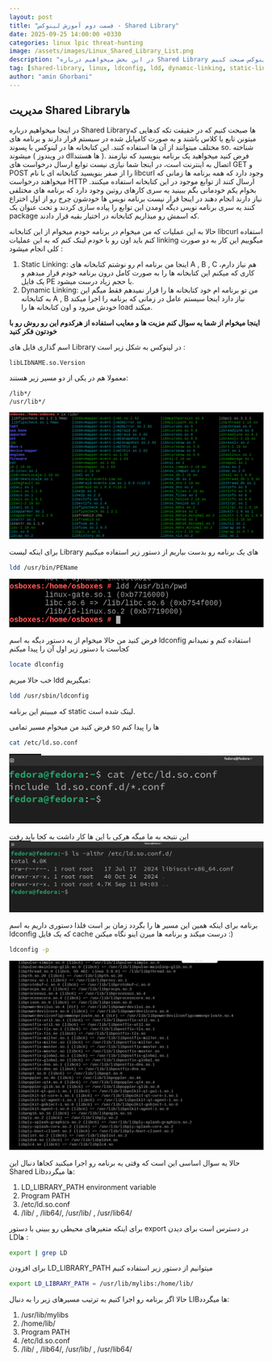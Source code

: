 ```yaml
---
layout: post
title: "قسمت دوم آموزش لینوکس - Shared Library"
date: 2025-09-25 14:00:00 +0330
categories: linux lpic threat-hunting
image: /assets/images/Linux_Shared_Library_List.png
description: "در این بخش میخواهیم درباره Shared Library ها در لینوکس صبحت کنیم"
tag: [shared-library, linux, ldconfig, ldd, dynamic-linking, static-linking]
author: "amin Ghorbani"
---
```


## مدیریت Shared Libraryها

در اینجا میخواهیم درباره Shared Libraryها صبحت کنیم که در حقیقت تکه کدهایی که میتونن تابع یا کلاس باشند و به صورت کامپایل شده در سیستم قرار دارند و برنامه های مختلف میتوانند از آن ها استفاده کنند. این کتابخانه ها در لینوکس با پسوند so. شناخته میشوند ( در ویندوز dllها هستند ).
فرض کنید میخواهید یک برنامه بنویسید که نیازمند اتصال به اینترنت است، در اینجا شما نیازی نیست توابع ارسال درخواست های GET و POST را از صفر بنویسید کتابخانه ای با نام libcurl وجود دارد که همه برنامه ها زمانی که میخواهند درخواست HTTP ارسال کنند از توابع موجود در این کتابخانه استفاده میکنند.
بخوام یکم خودمانی بگم ببینید یه سری کارهای روتین وجود دارد که برنامه های مختلفی نیاز دارند انجام دهند در اینجا قرار نیست برنامه نویس ها خودشون چرخ رو از اول اختراع کنند یه سری برنامه نویس دیگه اومدن این توابع را پیاده سازی کردند و تحت عنوان یک package که اسمش رو میذاریم کتابخانه در اختیار بقیه قرار دادند.

حالا به این عملیات که من میخوام در برنامه خودم میخوام از این کتابخانه libcurl استفاده کنم باید اون رو با خودم لینک کنم که به این عملیات linking میگوییم این کار به دو صورت کلی انجام میشود :
1. Static Linking:
   اینجا من برنامه ام رو نوشتم کتابخانه های A , B , C هم نیاز دارم، کاری که میکنم این کتابخانه ها را به صورت کامل درون برنامه خودم قرار میدهم و یک فایل PE با حجم زیاد درست میشود.
2. Dynamic Linking:
   من تو برنامه ام خود کتابخانه ها را قرار نمیدهم فقط میگم این به کتابخانه A , B نیاز دارد اینجا سیستم عامل در زمانی که برنامه را اجرا میکند خودش میرود و اون کتابخانه ها را load میکند.

**اینجا میخوام از شما یه سوال کنم مزیت ها و معایب استفاده از هرکدوم این رو روش رو با خودتون فکر کنید**

اسم گذاری فایل های Library در لینوکس به شکل زیر است :
```bash
libLIbNAME.so.Version
```
معمولا هم در یکی از دو مسیر زیر هستند:

```
/lib*/
/usr/lib*/
```                                                                                                         
![تصویر دستور Linux_Shared_Library_List](/assets/images/Linux_Shared_Library_List.png)

برای اینکه لیست Library های یک برنامه رو بدست بیاریم از دستور زیر استفاده میکنیم

```bash
ldd /usr/bin/PEName
```
![تصویر دستور ldd_command](/assets/images/ldd_command.png)

فرض کنید من حالا میخوام از یه دستور دیگه به اسم ldconfig استفاده کنم و نمیدانم کجاست با دستور زیر اول آن را پیدا میکنم

```bash
locate dlconfig
```

خب حالا میریم ldd میگیریم:
```bash
ldd /usr/sbin/ldconfig
```

که میبینم این برنامه static لینک شده است.

فرض کنید من میخوام مسیر تمامی so ها را پیدا کنم

```bash
cat /etc/ld.so.conf
```
![تصویر دستور ldconfig](/assets/images/ld_config.png)

این نتیجه به ما میگه هرکی با این ها کار داشت به کجا باید رفت 
![تصویر دستور ldconfig](/assets/images/ldConf.png)

برنامه برای اینکه همین این مسیر ها را بگردد زمان بر است فلذا دستوری داریم به اسم ldconfig که یک فایل cache درست میکند و برنامه ها میرن اینو نگاه میکنن :)

```bash
ldconfig -p
```
![تصویر دستور ldconfig_command](/assets/images/ldconfig_command.png)

حالا یه سوال اساسی این است که وقتی یه برنامه رو اجرا میکنید کجاها دنبال این Shared Libها میگردد:
1. LD_LIBRARY_PATH environment variable
2. Program PATH
3. /etc/ld.so.conf
4. /lib/ , /lib64/, /usr/lib/ , /usr/lib64/

برای اینکه متغیرهای محیطی رو ببینی با دستور export در دسترس است برای دیدن LDها :

```bash
export | grep LD
```

برای افزودن LD_LIBRARY_PATH میتوانیم از دستور زیر استفاده کنیم

```bash
export LD_LIBRARY_PATH = /usr/lib/mylibs:/home/lib/
```
حالا اگر برنامه رو اجرا کنیم به ترتیب مسیرهای زیر را به دنبال LIBها میگردد:
1. /usr/lib/mylibs
2. /home/lib/
3. Program PATH
4. /etc/ld.so.conf
5. /lib/ , /lib64/, /usr/lib/ , /usr/lib64/

